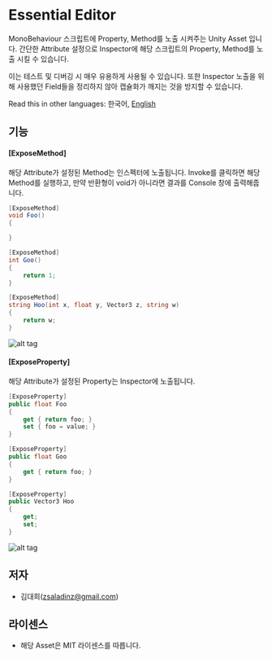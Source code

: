 # Essential Editor

MonoBehaviour 스크립트에 Property, Method를 노출 시켜주는 Unity Asset 입니다.
간단한 Attribute 설정으로 Inspector에 해당 스크립트의 Property, Method를 노출 시킬 수 있습니다.

이는 테스트 및 디버깅 시 매우 유용하게 사용될 수 있습니다.
또한 Inspector 노출을 위해 사용했던 Field들을 정리하지 않아 캡슐화가 깨지는 것을 방지할 수 있습니다.

Read this in other languages: 한국어, [English](README.md)

## 기능
#### [ExposeMethod]

해당 Attribute가 설정된 Method는 인스펙터에 노출됩니다. Invoke를 클릭하면 해당 Method를 실행하고, 만약 반환형이 void가 아니라면 결과를 Console 창에 출력해줍니다.

```C#
[ExposeMethod]
void Foo()
{

}

[ExposeMethod]
int Goo()
{
    return 1;
}

[ExposeMethod]
string Hoo(int x, float y, Vector3 z, string w)
{
    return w;
}
```
    
![alt tag](https://cloud.githubusercontent.com/assets/6466389/13372890/ddba00c6-dd9a-11e5-86a4-82a9302c0e07.png)

#### [ExposeProperty] 

해당 Attribute가 설정된 Property는 Inspector에 노출됩니다.

```C#
[ExposeProperty]
public float Foo
{
    get { return foo; }
    set { foo = value; }
}

[ExposeProperty]
public float Goo
{
    get { return foo; }
}

[ExposeProperty]
public Vector3 Hoo
{
    get;
    set;
}
```
![alt tag](https://cloud.githubusercontent.com/assets/6466389/13378360/1fb31380-de47-11e5-8847-d9ae57c93676.png)

## 저자
- 김대희(zsaladinz@gmail.com)

## 라이센스
- 해당 Asset은 MIT 라이센스를 따릅니다.
